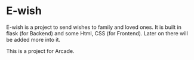 # E-wish

E-wish is a project to send wishes to family and loved ones. It is built in flask (for Backend) and some Html, CSS (for Frontend).
Later on there will be added more into it.

This is a project for Arcade.
